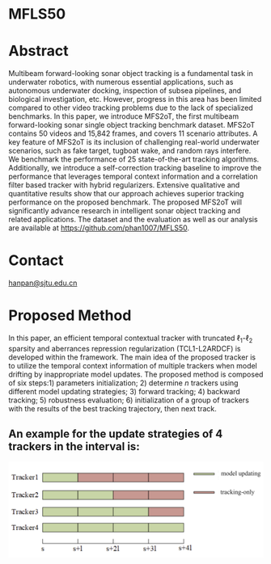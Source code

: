 # MFLS50
# Abstract
Multibeam forward-looking sonar object tracking is a fundamental task in underwater robotics, with numerous essential applications, such as autonomous underwater docking, inspection of subsea pipelines, and biological investigation, etc. However, progress in this area has been limited compared to other video tracking problems due to the lack of specialized benchmarks. In this paper, we introduce MFS2oT, the first multibeam forward-looking sonar single object tracking benchmark dataset. MFS2oT contains 50 videos and 15,842 frames, and covers 11 scenario attributes. A key feature of MFS2oT is its inclusion of challenging real-world underwater scenarios, such as fake target, tugboat wake, and random rays interfere. We benchmark the performance of 25 state-of-the-art tracking algorithms. Additionally, we introduce a self-correction tracking baseline to improve the performance that leverages temporal context information and a correlation filter based tracker with hybrid regularizers. Extensive qualitative and quantitative results show that our approach achieves superior tracking performance on the proposed benchmark. The proposed MFS2oT will significantly advance research in intelligent sonar object tracking and related applications. The dataset and the evaluation as well as our analysis are available at https://github.com/phan1007/MFLS50.
# Contact
hanpan@sjtu.edu.cn
# Proposed Method
In this paper, an efficient temporal contextual tracker with truncated $\ell_{1}$-$\ell_{2}$ sparsity and aberrances repression regularization (TCL1-L2ARDCF) is developed within the framework. The main idea of the proposed tracker is to utilize the temporal context information of multiple trackers when model drifting by inappropriate model updates. The proposed method is composed of six steps:1) parameters initialization; 2) determine $n$ trackers using different model updating strategies; 3) forward tracking; 4) backward tracking; 5) robustness evaluation; 6) initialization of a group of trackers with the results of the best tracking trajectory, then next track. 
## An example for the update strategies of 4 trackers in the interval is:
![image](https://github.com/phan1007/MFLS50/blob/main/figs/update_strategies.png)

